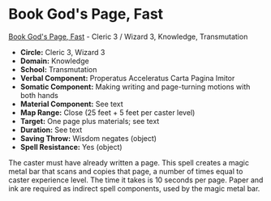 # Book God's Page, Fast

[Book God's Page, Fast](/Magic/B/BookGodsPageFast.md) - Cleric 3 / Wizard 3, Knowledge, Transmutation

- **Circle:** Cleric 3, Wizard 3
- **Domain:** Knowledge
- **School:** Transmutation
- **Verbal Component:** Properatus Acceleratus Carta Pagina Imitor
- **Somatic Component:** Making writing and page-turning motions with both hands
- **Material Component:** See text
- **Map Range:** Close (25 feet + 5 feet per caster level)
- **Target:** One page plus materials; see text
- **Duration:** See text
- **Saving Throw:** Wisdom negates (object)
- **Spell Resistance:** Yes (object)

The caster must have already written a page. This spell creates a magic metal bar that scans and copies that page, a number of times equal to caster experience level. The time it takes is 10 seconds per page. Paper and ink are required as indirect spell components, used by the magic metal bar.
